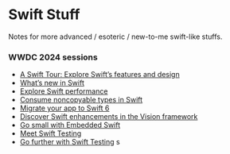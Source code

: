# Swift Stuff

Notes for more advanced / esoteric / new-to-me swift-like stuffs.

### WWDC 2024 sessions

* [A Swift Tour: Explore Swift’s features and design](https://developer.apple.com/videos/play/wwdc2024/10184)
* [What’s new in Swift](https://developer.apple.com/videos/play/wwdc2024/10136)
* [Explore Swift performance](https://developer.apple.com/videos/play/wwdc2024/10217)
* [Consume noncopyable types in Swift](https://developer.apple.com/videos/play/wwdc2024/10170)
* [Migrate your app to Swift 6](https://developer.apple.com/videos/play/wwdc2024/10169)
* [Discover Swift enhancements in the Vision framework](https://developer.apple.com/videos/play/wwdc2024/10163)
* [Go small with Embedded Swift](https://developer.apple.com/videos/play/wwdc2024/10197)
* [Meet Swift Testing](https://developer.apple.com/videos/play/wwdc2024/10179)
* [Go further with Swift Testing](https://developer.apple.com/videos/play/wwdc2024/10195)
s

